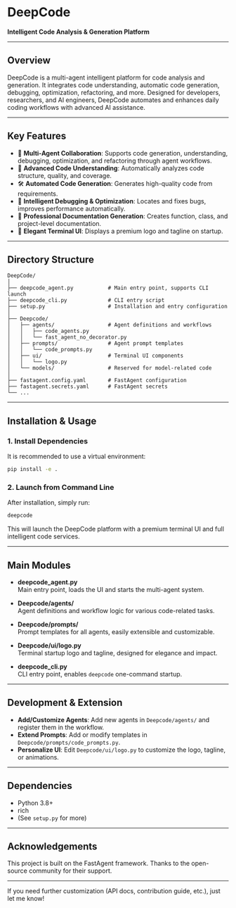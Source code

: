 # DeepCode

**Intelligent Code Analysis & Generation Platform**

---

## Overview

DeepCode is a multi-agent intelligent platform for code analysis and generation. It integrates code understanding, automatic code generation, debugging, optimization, refactoring, and more. Designed for developers, researchers, and AI engineers, DeepCode automates and enhances daily coding workflows with advanced AI assistance.

---

## Key Features

- 🚀 **Multi-Agent Collaboration**: Supports code generation, understanding, debugging, optimization, and refactoring through agent workflows.
- 🧠 **Advanced Code Understanding**: Automatically analyzes code structure, quality, and coverage.
- 🛠️ **Automated Code Generation**: Generates high-quality code from requirements.
- 🐞 **Intelligent Debugging & Optimization**: Locates and fixes bugs, improves performance automatically.
- 📄 **Professional Documentation Generation**: Creates function, class, and project-level documentation.
- 🎨 **Elegant Terminal UI**: Displays a premium logo and tagline on startup.

---

## Directory Structure

```
DeepCode/
│
├── deepcode_agent.py           # Main entry point, supports CLI launch
├── deepcode_cli.py             # CLI entry script
├── setup.py                    # Installation and entry configuration
│
├── Deepcode/
│   ├── agents/                 # Agent definitions and workflows
│   │   ├── code_agents.py
│   │   └── fast_agent_no_decorator.py
│   ├── prompts/                # Agent prompt templates
│   │   └── code_prompts.py
│   ├── ui/                     # Terminal UI components
│   │   └── logo.py
│   └── models/                 # Reserved for model-related code
│
├── fastagent.config.yaml       # FastAgent configuration
├── fastagent.secrets.yaml      # FastAgent secrets
└── ...
```

---

## Installation & Usage

### 1. Install Dependencies

It is recommended to use a virtual environment:

```bash
pip install -e .
```

### 2. Launch from Command Line

After installation, simply run:

```bash
deepcode
```

This will launch the DeepCode platform with a premium terminal UI and full intelligent code services.

---

## Main Modules

- **deepcode_agent.py**  
  Main entry point, loads the UI and starts the multi-agent system.

- **Deepcode/agents/**  
  Agent definitions and workflow logic for various code-related tasks.

- **Deepcode/prompts/**  
  Prompt templates for all agents, easily extensible and customizable.

- **Deepcode/ui/logo.py**  
  Terminal startup logo and tagline, designed for elegance and impact.

- **deepcode_cli.py**  
  CLI entry point, enables `deepcode` one-command startup.

---

## Development & Extension

- **Add/Customize Agents**: Add new agents in `Deepcode/agents/` and register them in the workflow.
- **Extend Prompts**: Add or modify templates in `Deepcode/prompts/code_prompts.py`.
- **Personalize UI**: Edit `Deepcode/ui/logo.py` to customize the logo, tagline, or animations.

---

## Dependencies

- Python 3.8+
- rich
- (See `setup.py` for more)

---

## Acknowledgements

This project is built on the FastAgent framework. Thanks to the open-source community for their support.

---

If you need further customization (API docs, contribution guide, etc.), just let me know! 